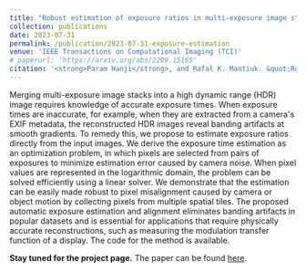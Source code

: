 ```yaml
---
title: "Robust estimation of exposure ratios in multi-exposure image stacks"
collection: publications
date: 2023-07-31
permalink: /publication/2023-07-31-exposure-estimation
venue: 'IEEE Transactions on Computational Imaging (TCI)'
# paperurl: 'https://arxiv.org/abs/2209.15165'
citation: '<strong>Param Hanji</strong>, and Rafał K. Mantiuk. &quot;Robust estimation of exposure ratios in multi-exposure image stacks.&quot; In <i>IEEE Transactions on Computational Imaging (TCI)</i> (2023).'
---
```


Merging multi-exposure image stacks into a high dynamic range (HDR) image requires knowledge of accurate exposure times. When exposure times are inaccurate, for example, when they are extracted from a camera's EXIF metadata, the reconstructed HDR images reveal banding artifacts at smooth gradients. To remedy this, we propose to estimate exposure ratios directly from the input images. We derive the exposure time estimation as an optimization problem, in which pixels are selected from pairs of exposures to minimize estimation error caused by camera noise. When pixel values are represented in the logarithmic domain, the problem can be solved efficiently using a linear solver. We demonstrate that the estimation can be easily made robust to pixel misalignment caused by camera or object motion by collecting pixels from multiple spatial tiles. The proposed automatic exposure estimation and alignment eliminates banding artifacts in popular datasets and is essential for applications that require physically accurate reconstructions, such as measuring the modulation transfer function of a display. The code for the method is available.

**Stay tuned for the project page.** The paper can be found [here](/files/papers/Estimation_of_exposure_ratios.pdf).
